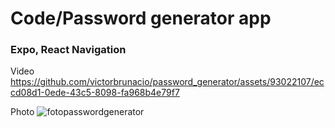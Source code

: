 # Code/Password generator app
### Expo, React Navigation


Video
https://github.com/victorbrunacio/password_generator/assets/93022107/eccd08d1-0ede-43c5-8098-fa968b4e79f7

Photo
![fotopasswordgenerator](https://github.com/victorbrunacio/password_generator/assets/93022107/f0f23651-ea96-4b75-ae5d-7321e17ccc16)
